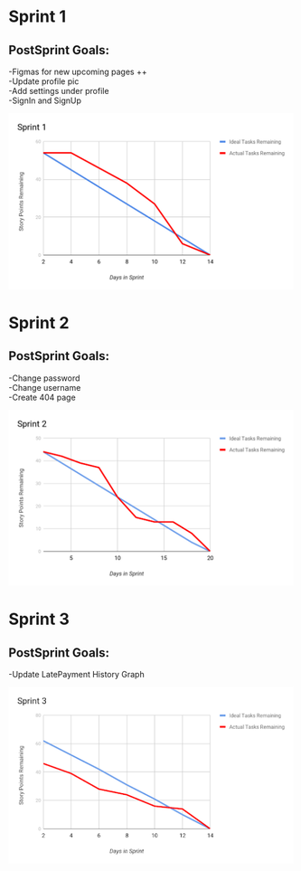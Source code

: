 # Sprint 1
## PostSprint Goals:
-Figmas for new upcoming pages ++ <br/>
-Update profile pic <br/>
-Add settings under profile <br/>
-SignIn and SignUp <br/>

![](Burndown1.png)



# Sprint 2
## PostSprint Goals:
-Change password <br/>
-Change username <br/>
-Create 404 page <br/>

![](Burndown2.png)

# Sprint 3
## PostSprint Goals:
-Update LatePayment History Graph

![](Burndown3.png)


